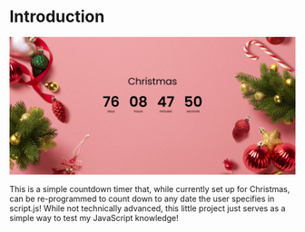 # Introduction


![](./images/screenshot.png)

This is a simple countdown timer that, while currently set up for Christmas, can be re-programmed to count down to any date the user specifies in script.js!
While not technically advanced, this little project just serves as a simple way to test my JavaScript knowledge!
